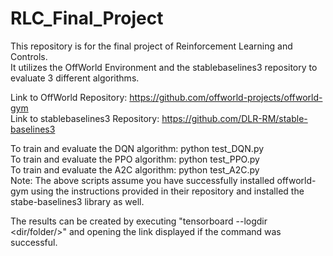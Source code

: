 # RLC_Final_Project

This repository is for the final project of Reinforcement Learning and Controls. <br/>
It utilizes the OffWorld Environment and the stablebaselines3 repository to evaluate 3 different algorithms.

Link to OffWorld Repository: https://github.com/offworld-projects/offworld-gym <br/>
Link to stablebaselines3 Repository: https://github.com/DLR-RM/stable-baselines3

To train and evaluate the DQN algorithm: python test_DQN.py <br/>
To train and evaluate the PPO algorithm: python test_PPO.py <br/>
To train and evaluate the A2C algorithm: python test_A2C.py <br/>
Note: The above scripts assume you have successfully installed offworld-gym using the instructions provided in their repository and installed the stabe-baselines3 library as well.

The results can be created by executing "tensorboard --logdir <dir/folder/>" and opening the link displayed if the command was successful.
